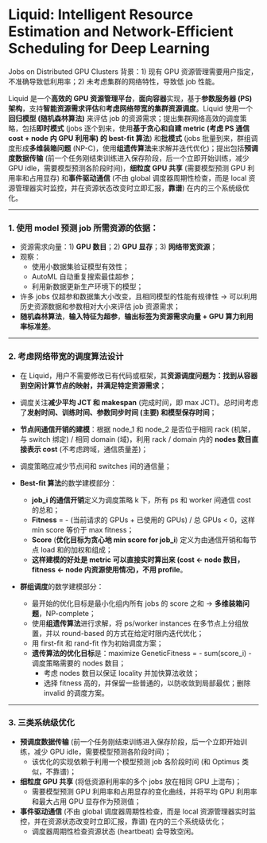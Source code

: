 # Liquid: Intelligent Resource Estimation and Network-Efficient Scheduling for Deep Learning
Jobs on Distributed GPU Clusters
背景：1) 现有 GPU 资源管理需要用户指定，不准确导致低利用率；2) 未考虑集群的网络特性，导致低 job 性能。

Liquid 是一个**高效的 GPU 资源管理平台**，**面向容器**实现，基于**参数服务器 (PS) 架构**，支持**智能资源需求评估**和**考虑网络带宽的集群资源调度**。Liquid 使用一个**回归模型 (随机森林算法)** 来评估 job 的资源需求；提出集群网络高效的调度策略，包括**即时模式** (jobs 逐个到来，使用**基于贪心和自建 metric (考虑 PS 通信 cost + node 内 GPU 利用率) 的 best-fit 算法**) 和**批模式** (jobs 批量到来，群组调度形成**多维装箱问题** (NP-C)，使用**组遗传算法**来求解并迭代优化)；提出包括**预调度数据传输** (前一个任务刚结束训练进入保存阶段，后一个立即开始训练，减少 GPU idle，需要模型预测各阶段时间)，**细粒度 GPU 共享** (需要模型预测 GPU 利用率和占用显存) 和**事件驱动通信** (不由 global 调度器周期性检查，而是 local 资源管理器实时监控，并在资源状态改变时立即汇报，**靠谱**) 在内的三个系统级优化。

-------



### 1. 使用 model 预测 job 所需资源的依据：

- 资源需求向量：1) **GPU 数目**；2) **GPU 显存**；3) **网络带宽资源**；
- 观察：
    - 使用小数据集验证模型有效性；
    - AutoML 自动重复搜索最佳超参；
    - 利用新数据更新生产环境下的模型；
- 许多 jobs 仅超参和数据集大小改变，且相同模型的性能有规律性 -> 可以利用历史资源数据和参数相对大小来评估 job 资源需求；
- **随机森林算法**，**输入特征为超参**，**输出标签为资源需求向量 + GPU 算力利用率标准差**。

------



### 2. 考虑网络带宽的调度算法设计

- 在 Liquid，用户不需要修改已有代码或框架，其**资源调度问题为：找到从容器到空闲计算节点的映射，并满足特定资源需求**；

- 调度关注**减少平均 JCT 和 makespan** (完成时间，即 max JCT)。总时间考虑了**发射时间、训练时间、参数同步时间 (主要) 和模型保存时间**；

- **节点间通信开销的建模**：根据 node_1 和 node_2 是否位于相同 rack (机架，与 switch 绑定) / 相同 domain (域)，利用 rack / domain 内的 **nodes 数目直接表示 cost** (不考虑跨域，通信质量差)；

- 调度策略应减少节点间和 switches 间的通信量；
- **Best-fit 算法**的数学建模部分：
    - **job_i 的通信开销**定义为调度策略 k 下，所有 ps 和 worker 间通信 cost 的总和；
    - **Fitness** = - (当前请求的 GPUs + 已使用的 GPUs) / 总 GPUs < 0，这样 min score 等价于 max fitness；
    - **Score** (**优化目标为贪心地 min score for job_i**) 定义为由通信开销和每节点 load 和的加权和组成；
    - **这样建模的好处是 metric 可以直接实时算出来 (cost <- node 数目，fitness <- node 内资源使用情况)，不用 profile**。
- **群组调度**的数学建模部分：
    - 最开始的优化目标是最小化组内所有 jobs 的 score 之和 -> **多维装箱问题**，NP-complete；
    - 使用**组遗传算法**进行求解，将 ps/worker instances 在多节点上分组放置，并以 round-based 的方式在给定时限内迭代优化；
    - 用 first-fit 和 rand-fit 作为初始调度方案；
    - **遗传算法的优化目标**是：maximize GeneticFitness = - sum(score_i) - 调度策略需要的 nodes 数目；
        - 考虑 nodes 数目以保证 locality 并加快算法收敛；
        - 选择 fitness 高的，并保留一些普通的，以防收敛到局部最优；删除 invalid 的调度方案。

-------



### 3. 三类系统级优化

- **预调度数据传输** (前一个任务刚结束训练进入保存阶段，后一个立即开始训练，减少 GPU idle，需要模型预测各阶段时间)；
    - 该优化的实现依赖于利用一个模型预测 job 各阶段时间 (和 Optimus 类似，不靠谱)；
- **细粒度 GPU 共享** (将低资源利用率的多个 jobs 放在相同 GPU 上混布)；
    - 需要模型预测 GPU 利用率和占用显存的变化曲线，并将平均 GPU 利用率和最大占用 GPU 显存作为预测值；
- **事件驱动通信** (不由 global 调度器周期性检查，而是 local 资源管理器实时监控，并在资源状态改变时立即汇报，靠谱) 在内的三个系统级优化；
    - 调度器周期性检查资源状态 (heartbeat) 会导致空闲。
